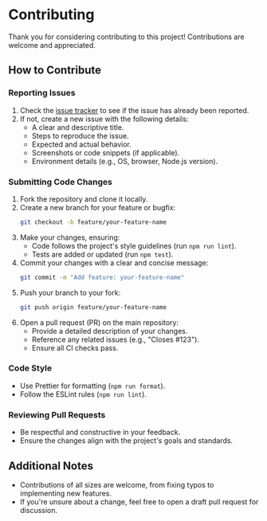 # Contributing

Thank you for considering contributing to this project! Contributions are welcome and appreciated.

## How to Contribute

### Reporting Issues

1. Check the [issue tracker](https://github.com/microFounders/issues) to see if the issue has already been reported.
2. If not, create a new issue with the following details:
   - A clear and descriptive title.
   - Steps to reproduce the issue.
   - Expected and actual behavior.
   - Screenshots or code snippets (if applicable).
   - Environment details (e.g., OS, browser, Node.js version).

### Submitting Code Changes

1. Fork the repository and clone it locally.
2. Create a new branch for your feature or bugfix:
   ```bash
   git checkout -b feature/your-feature-name
   ```
3. Make your changes, ensuring:
   - Code follows the project's style guidelines (run `npm run lint`).
   - Tests are added or updated (run `npm test`).
4. Commit your changes with a clear and concise message:
   ```bash
   git commit -m "Add feature: your-feature-name"
   ```
5. Push your branch to your fork:
   ```bash
   git push origin feature/your-feature-name
   ```
6. Open a pull request (PR) on the main repository:
   - Provide a detailed description of your changes.
   - Reference any related issues (e.g., "Closes #123").
   - Ensure all CI checks pass.

### Code Style

- Use Prettier for formatting (`npm run format`).
- Follow the ESLint rules (`npm run lint`).

### Reviewing Pull Requests

- Be respectful and constructive in your feedback.
- Ensure the changes align with the project's goals and standards.

## Additional Notes

- Contributions of all sizes are welcome, from fixing typos to implementing new features.
- If you're unsure about a change, feel free to open a draft pull request for discussion.
